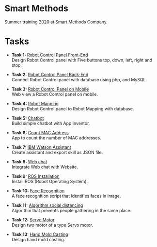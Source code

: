 # Smart Methods 
Summer training 2020 at Smart Methods Company. 

# Tasks
* **Task 1:** [Robot Control Panel Front-End](https://github.com/ITReema/SmartMethods/tree/master/Control)</br>
Design Robot Control panel with Five buttons top, down, left, right and stop. 

* **Task 2:** [Robot Control Panel Back-End](https://github.com/ITReema/SmartMethods/tree/master/Control_Panel)</br>
Connect Robot Control panel with database using php, and MySQL.

* **Task 3:** [Robot Control Panel on Mobile](https://github.com/ITReema/SmartMethods/tree/master/WebView)</br>
Web view a Robot Control panel on mobile.

* **Task 4:** [Robot Mapping](https://github.com/ITReema/SmartMethods/tree/master/Robot_Mapping)</br>
Design Robot Control panel to Robot Mapping with database.

* **Task 5:** [Chatbot](https://github.com/ITReema/SmartMethods/tree/master/chatbot)</br>
Build simple chatbot with App Inventor.

* **Task 6:** [Count MAC Address](https://github.com/ITReema/SmartMethods/tree/master/Safe%20Distance)</br>
App to count the number of MAC addresses.

* **Task 7:** [IBM Watson Assistant](https://github.com/ITReema/SmartMethods/tree/master/IBM%20Watson%20Assistant)</br>
Create assistant and export skill as JSON file.

* **Task 8:** [Web chat](https://github.com/ITReema/SmartMethods/tree/master/Web%20Chat)</br>
Integrate Web chat with Website.

* **Task 9:** [ROS Installation](https://github.com/ITReema/SmartMethods/tree/master/ROS%20Installation)</br>
Install ROS (Robot Operating System).

* **Task 10:** [Face Recognition](https://github.com/ITReema/SmartMethods/tree/master/Face%20Recognition)</br>
A face recognition script that identifies faces in image.

* **Task 11:** [Algorithm social distancing](https://github.com/ITReema/SmartMethods/tree/master/Algorithm%20social%20distancing)</br>
Algorithm that prevents people gathering in the same place.

* **Task 12:** [Servo Motor](https://github.com/ITReema/SmartMethods/tree/master/Servo%20Motor)</br>
Design two motor of a type Servo motor.

* **Task 13:** [Hand Mold Casting]()</br>
Design hand mold casting.


